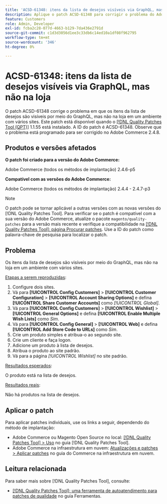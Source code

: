 ```yaml
---
title: 'ACSD-61348: itens da lista de desejos visíveis via GraphQL, mas não na loja'
description: Aplique o patch ACSD-61348 para corrigir o problema do Adobe Commerce em que os itens da lista de desejos são visíveis por meio do GraphQL, mas não na loja em um ambiente de vários sites.
feature: Customers
role: Admin, Developer
exl-id: fcba2c28-077d-4663-b129-7da436e2791d
source-git-commit: c1d3d3056d1ee3c33db6c14ed10a1df08f962795
workflow-type: tm+mt
source-wordcount: '346'
ht-degree: 0%

---
```


# ACSD-61348: itens da lista de desejos visíveis via GraphQL, mas não na loja

O patch ACSD-61348 corrige o problema em que os itens da lista de desejos são visíveis por meio do GraphQL, mas não na loja em um ambiente com vários sites. Este patch está disponível quando o [[!DNL Quality Patches Tool (QPT)]](/help/tools/quality-patches-tool/quality-patches-tool-to-self-serve-quality-patches.md) 1.1.55 está instalado. A ID do patch é ACSD-61348. Observe que o problema está programado para ser corrigido no Adobe Commerce 2.4.8.

## Produtos e versões afetados

**O patch foi criado para a versão do Adobe Commerce:**

Adobe Commerce (todos os métodos de implantação) 2.4.6-p5

**Compatível com as versões do Adobe Commerce:**

Adobe Commerce (todos os métodos de implantação) 2.4.4 - 2.4.7-p3

>[!NOTE]
>
>O patch pode se tornar aplicável a outras versões com as novas versões do [!DNL Quality Patches Tool]. Para verificar se o patch é compatível com a sua versão do Adobe Commerce, atualize o pacote `magento/quality-patches` para a versão mais recente e verifique a compatibilidade na [[!DNL Quality Patches Tool]: página Procurar patches](https://experienceleague.adobe.com/tools/commerce-quality-patches/index.html?lang=pt-BR). Use a ID do patch como palavra-chave de pesquisa para localizar o patch.

## Problema

Os itens da lista de desejos são visíveis por meio do GraphQL, mas não na loja em um ambiente com vários sites.

<u>Etapas a serem reproduzidas</u>:

1. Configure dois sites.
1. Vá para **[!UICONTROL Config Customers]** > **[!UICONTROL Customer Configuration]** > **[!UICONTROL Account Sharing Options]** e defina **[!UICONTROL Share Customer Accounts]** como *[!UICONTROL Global]*.
1. Vá para **[!UICONTROL Config Customers]** > **[!UICONTROL Wishlist]** > **[!UICONTROL General Options]** e defina **[!UICONTROL Enable Multiple Wish Lists]** como *Sim*.
1. Vá para **[!UICONTROL Config General]** > **[!UICONTROL Web]** e defina **[!UICONTROL Add Store Code to URLs]** como *Sim*.
1. Crie um produto simples e atribua-o ao segundo site.
1. Crie um cliente e faça logon.
1. Adicione um produto à lista de desejos.
1. Atribua o produto ao site padrão.
1. Vá para a página *[!UICONTROL Wishlist]* no site padrão.

<u>Resultados esperados</u>:

O produto está na lista de desejos.

<u>Resultados reais</u>:

Não há produtos na lista de desejos.

## Aplicar o patch

Para aplicar patches individuais, use os links a seguir, dependendo do método de implantação:

* Adobe Commerce ou Magento Open Source no local: [[!DNL Quality Patches Tool] > Uso](/help/tools/quality-patches-tool/usage.md) no guia [!DNL Quality Patches Tool].
* Adobe Commerce na infraestrutura em nuvem: [Atualizações e patches > Aplicar patches](https://experienceleague.adobe.com/docs/commerce-cloud-service/user-guide/develop/upgrade/apply-patches.html?lang=pt-BR) no guia do Commerce na infraestrutura em nuvem.

## Leitura relacionada

Para saber mais sobre [!DNL Quality Patches Tool], consulte:

* [[!DNL Quality Patches Tool]: uma ferramenta de autoatendimento para patches de qualidade](/help/tools/quality-patches-tool/quality-patches-tool-to-self-serve-quality-patches.md) no guia Ferramentas.
